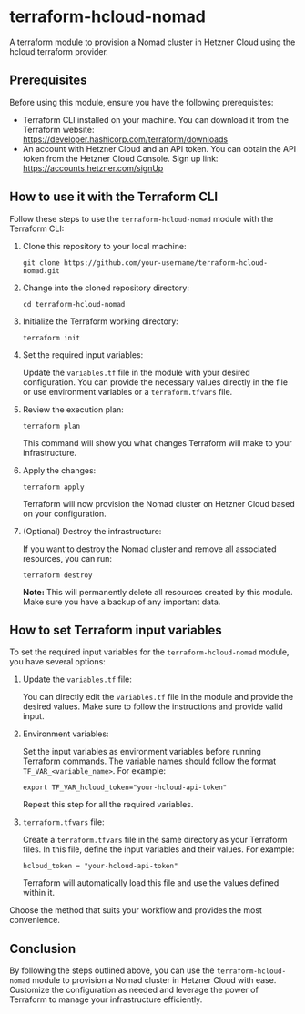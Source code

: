 # terraform-hcloud-nomad

A terraform module to provision a Nomad cluster in Hetzner Cloud using the hcloud terraform provider.

## Prerequisites

Before using this module, ensure you have the following prerequisites:

- Terraform CLI installed on your machine. You can download it from the Terraform website: https://developer.hashicorp.com/terraform/downloads
- An account with Hetzner Cloud and an API token. You can obtain the API token from the Hetzner Cloud Console. Sign up link: https://accounts.hetzner.com/signUp 

## How to use it with the Terraform CLI

Follow these steps to use the `terraform-hcloud-nomad` module with the Terraform CLI:

1. Clone this repository to your local machine:

   ```
   git clone https://github.com/your-username/terraform-hcloud-nomad.git
   ```

2. Change into the cloned repository directory:

   ```
   cd terraform-hcloud-nomad
   ```

3. Initialize the Terraform working directory:

   ```
   terraform init
   ```

4. Set the required input variables:

   Update the `variables.tf` file in the module with your desired configuration. You can provide the necessary values directly in the file or use environment variables or a `terraform.tfvars` file.

5. Review the execution plan:

   ```
   terraform plan
   ```

   This command will show you what changes Terraform will make to your infrastructure.

6. Apply the changes:

   ```
   terraform apply
   ```

   Terraform will now provision the Nomad cluster on Hetzner Cloud based on your configuration.

7. (Optional) Destroy the infrastructure:

   If you want to destroy the Nomad cluster and remove all associated resources, you can run:

   ```
   terraform destroy
   ```

   **Note:** This will permanently delete all resources created by this module. Make sure you have a backup of any important data.

## How to set Terraform input variables

To set the required input variables for the `terraform-hcloud-nomad` module, you have several options:

1. Update the `variables.tf` file:

   You can directly edit the `variables.tf` file in the module and provide the desired values. Make sure to follow the instructions and provide valid input.

2. Environment variables:

   Set the input variables as environment variables before running Terraform commands. The variable names should follow the format `TF_VAR_<variable_name>`. For example:

   ```
   export TF_VAR_hcloud_token="your-hcloud-api-token"
   ```

   Repeat this step for all the required variables.

3. `terraform.tfvars` file:

   Create a `terraform.tfvars` file in the same directory as your Terraform files. In this file, define the input variables and their values. For example:

   ```
   hcloud_token = "your-hcloud-api-token"
   ```

   Terraform will automatically load this file and use the values defined within it.

Choose the method that suits your workflow and provides the most convenience.

## Conclusion

By following the steps outlined above, you can use the `terraform-hcloud-nomad` module to provision a Nomad cluster in Hetzner Cloud with ease. Customize the configuration as needed and leverage the power of Terraform to manage your infrastructure efficiently.